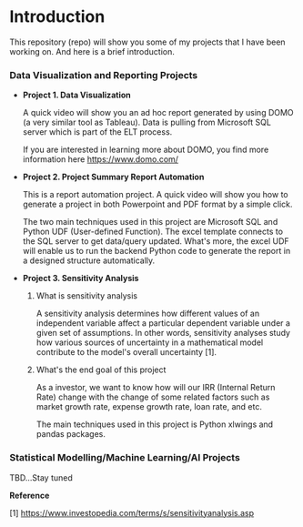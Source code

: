 # Introduction 

This repository (repo) will show you some of my projects that I have been working on. And here is a brief introduction.

### Data Visualization and Reporting Projects

+ **Project 1. Data Visualization** 
  
  A quick video will show you an ad hoc report generated by using DOMO (a very similar tool as Tableau). Data is pulling from Microsoft SQL server which is part of the ELT process.
  
  If you are interested in learning more about DOMO, you find more information here https://www.domo.com/
     
     
     
+ **Project 2. Project Summary Report Automation** 
  
  This is a report automation project. A quick video will show you how to generate a project in both Powerpoint and PDF format by a simple click. 
  
  The two main techniques used in this project are Microsoft SQL and Python UDF (User-defined Function). The excel template connects to the SQL server to get data/query updated. What's more, the excel UDF will enable us to 
  run the backend Python code to generate the report in a designed structure automatically.
  
     
+ **Project 3. Sensitivity Analysis** 

    1) What is sensitivity analysis
        
       A sensitivity analysis determines how different values of an independent variable affect a particular dependent variable under a given set of assumptions. In other words, sensitivity analyses study how various sources of uncertainty in a mathematical model contribute to the model's overall uncertainty [1]. 
       
    2) What's the end goal of this project
    
       As a investor, we want to know how will our IRR (Internal Return Rate) change with the change of some related factors such as market growth rate, expense growth rate, loan rate, and etc.
       
       The main techniques used in this project is Python xlwings and pandas packages.
    

### Statistical Modelling/Machine Learning/AI Projects
  TBD...Stay tuned

**Reference** 

[1] https://www.investopedia.com/terms/s/sensitivityanalysis.asp
